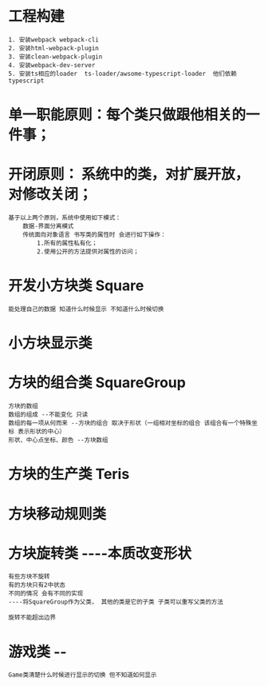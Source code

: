 # 工程构建
    1. 安装webpack webpack-cli
    2. 安装html-webpack-plugin
    3. 安装clean-webpack-plugin
    4. 安装webpack-dev-server
    5. 安装ts相应的loader  ts-loader/awsome-typescript-loader  他们依赖typescript

# 单一职能原则：每个类只做跟他相关的一件事；
# 开闭原则： 系统中的类，对扩展开放，对修改关闭；
    基于以上两个原则，系统中使用如下模式：
        数据-界面分离模式
        传统面向对象语言 书写类的属性时 会进行如下操作：
            1.所有的属性私有化；
            2.使用公开的方法提供对属性的访问；

# 开发小方块类 Square
    能处理自己的数据 知道什么时候显示 不知道什么时候切换

# 小方块显示类

# 方块的组合类 SquareGroup
    方块的数组
    数组的组成 --不能变化 只读
    数组的每一项从何而来 --方块的组合 取决于形状（一组相对坐标的组合 该组合有一个特殊坐标 表示形状的中心）
    形状、中心点坐标、颜色 --方块数组


# 方块的生产类 Teris

# 方块移动规则类

# 方块旋转类  ----本质改变形状
    有些方块不旋转
    有的方块只有2中状态
    不同的情况 会有不同的实现
    ----将SquareGroup作为父类， 其他的类是它的子类 子类可以重写父类的方法

    旋转不能超出边界

# 游戏类 --
    Game类清楚什么时候进行显示的切换 但不知道如何显示